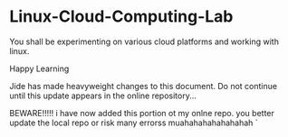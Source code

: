 # Linux-Cloud-Computing-Lab

You shall be experimenting on various cloud platforms and working with linux.

Happy Learning

Jide has made heavyweight changes to this document. Do not continue until this update appears in the online repository...

BEWARE!!!!!
i have now added this portion ot my onlne repo. you better update the local repo or risk many errorss muahahahahahahahah
`
